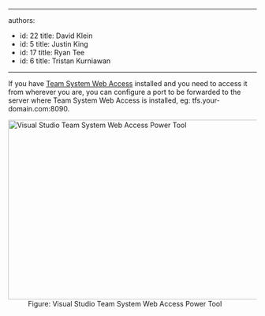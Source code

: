 

---
authors:
  - id: 22
    title: David Klein
  - id: 5
    title: Justin King
  - id: 17
    title: Ryan Tee
  - id: 6
    title: Tristan Kurniawan
---




<span class='intro'> <p>If you have <a href="http&#58;//www.ssw.com.au/SSW/Redirect/Microsoft/TSWA.htm">Team System Web Access</a> installed and you need to access it from wherever you are, you can configure a port to be forwarded to the server where Team System Web Access is installed, eg&#58; tfs.your-domain.com&#58;8090.</p> </span>

<dl><dt><img alt="Visual Studio Team System Web Access Power Tool" src="/TFS/RulesToBetterVersionControlwithTFS(AKASourceControl)/PublishingImages/TSWA.GIF" width="730" height="364" /></dt>
<dd>Figure&#58; Visual Studio Team System Web Access Power Tool </dd></dl>


